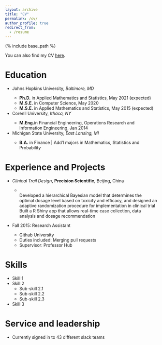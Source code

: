 ```yaml
---
layout: archive
title: "CV"
permalink: /cv/
author_profile: true
redirect_from:
  - /resume
---
```


{% include base_path %}

You can also find my CV <a href="">here</a>.

Education
======
<ul>
  <li>Johns Hopkins University, <i>Baltimore, MD</i></li>
  <ul>
    <li><b>Ph.D.</b> in Applied Mathematics and Statistics, May 2021 (expected)</li>
    <li><b>M.S.E.</b> in Computer Science, May 2020</li>
    <li><b>M.S.E.</b> in Applied Mathematics and Statistics, May 2015 (expected)</li>
  </ul>
  <li>Corenll University, <i>Ithaca, NY</i></li>
  <ul>
    <li><b>M.Eng.</b>in Financial Engineering, Operations Research and Information Engineering, Jan 2014</li>
  </ul>
  <li>Michigan State University, <i>East Lansing, MI</i></li>
  <ul>
    <li><b>B.A.</b> in Finance | Add’l majors in Mathematics, Statistics and Probability</li>
  </ul>
</ul>

Experience and Projects
======
* *Clinical Trail Design*, **Precision Scientific**, Beijing, China
  * \
  Developed a hierarchical Bayesian model that determines the optimal dosage level based on toxicity and efficacy, and designed an adaptive randomization procedure for implementation in clinical trial\
  Built a R Shiny app that allows real-time case collection, data analysis and dosage recommendation

* Fall 2015: Research Assistant
  * Github University
  * Duties included: Merging pull requests
  * Supervisor: Professor Hub
  
Skills
======
* Skill 1
* Skill 2
  * Sub-skill 2.1
  * Sub-skill 2.2
  * Sub-skill 2.3
* Skill 3

<!---
Publications
======
  <ul>{% for post in site.publications %}
    {% include archive-single-cv.html %}
  {% endfor %}</ul>
  
Talks
======
  <ul>{% for post in site.talks %}
    {% include archive-single-talk-cv.html %}
  {% endfor %}</ul>
  
Teaching
======
  <ul>{% for post in site.teaching %}
    {% include archive-single-cv.html %}
  {% endfor %}</ul>
--->

Service and leadership
======
* Currently signed in to 43 different slack teams
